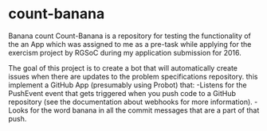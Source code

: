 # count-banana
Banana count
Count-Banana is a repository for testing the functionality of the an App which was assigned to me as a pre-task while applying for the exercism project by RGSoC during my application submission for 2016.

The goal of this project is to create a bot that will automatically create issues when there are updates to the problem specifications repository.
this implement a GitHub App (presumably using Probot) that:
-Listens for the PushEvent 
 event that gets triggered when you push code to a GitHub repository (see the documentation about webhooks for more information).
-Looks for the word banana in all the commit messages that are a part of that push.
